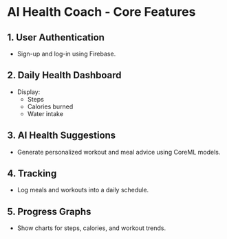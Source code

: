 # AI Health Coach - Core Features

## 1. User Authentication
- Sign-up and log-in using Firebase.

## 2. Daily Health Dashboard
- Display:
  - Steps
  - Calories burned
  - Water intake

## 3. AI Health Suggestions
- Generate personalized workout and meal advice using CoreML models.

## 4. Tracking
- Log meals and workouts into a daily schedule.

## 5. Progress Graphs
- Show charts for steps, calories, and workout trends.

